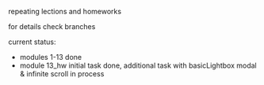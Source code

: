 repeating lections and homeworks

for details check branches

current status: 
- modules 1-13 done
- module 13_hw initial task done, additional task with basicLightbox modal & infinite scroll in process

